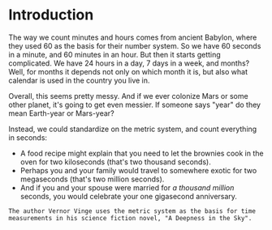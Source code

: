 # Introduction

The way we count minutes and hours comes from ancient Babylon, where they used 60 as the basis for their number system.
So we have 60 seconds in a minute, and 60 minutes in an hour.
But then it starts getting complicated.
We have 24 hours in a day, 7 days in a week, and months?
Well, for months it depends not only on which month it is, but also what calendar is used in the country you live in.


Overall, this seems pretty messy.
And if we ever colonize Mars or some other planet, it's going to get even messier.
If someone says "year" do they mean Earth-year or Mars-year?

Instead, we could standardize on the metric system, and count everything in seconds:

- A food recipe might explain that you need to let the brownies cook in the oven for two kiloseconds (that's two thousand seconds).
- Perhaps you and your family would travel to somewhere exotic for two megaseconds (that's two million seconds).
- And if you and your spouse were married for _a thousand million_ seconds, you would celebrate your one gigasecond anniversary.

```exercism/note
The author Vernor Vinge uses the metric system as the basis for time measurements in his science fiction novel, "A Deepness in the Sky".
```
